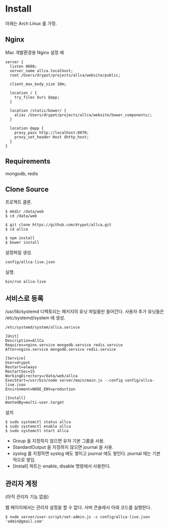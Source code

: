 # Install

아래는 Arch Linux 를 가정.

## Nginx

Mac 개발환경용 Nginx 설정 예

    server {
      listen 8080;
      server_name allca.localhost;
      root /Users/drypot/projects/allca/website/public;

      client_max_body_size 10m;

      location / {
        try_files $uri @app;
      }

      location /static/bower/ {
        alias /Users/drypot/projects/allca/website/bower_components/;
      }

      location @app {
        proxy_pass http://localhost:8070;
        proxy_set_header Host $http_host;
      }
    }

## Requirements

mongodb, redis

## Clone Source

프로젝트 클론.

    $ mkdir /data/web
    $ cd /data/web

    $ git clone https://github.com/drypot/allca.git
    $ cd allca

    $ npm install
    $ bower install

설정파일 생성.

    config/allca-live.json

실행.

    bin/run allca-live


## 서비스로 등록

/usr/lib/systemd 디렉토리는 패키지의 유닛 파일들만 들어간다.
사용자 추가 유닛들은 /etc/systemd/system 에 생성.

    /etc/systemd/system/allca.serivce

    [Unit]
    Description=AllCa
    Requires=nginx.service mongodb.service redis.service
    After=nginx.service mongodb.service redis.service

    [Service]
    User=drypot
    Restart=always
    RestartSec=15
    WorkingDirectory=/data/web/allca
    ExecStart=/usr/bin/node server/main/main.js --config config/allca-live.json
    Environment=NODE_ENV=production

    [Install]
    WantedBy=multi-user.target

설치

    $ sudo systemctl status allca
    $ sudo systemctl enable allca
    $ sudo systemctl start allca

* Group 을 지정하지 않으면 유저 기본 그룹을 사용.
* StandardOutput 을 지정하지 않으면 journal 을 사용.
* syslog 를 지정하면 syslog 에도 쌓이고 journal 에도 쌓인다. journal 에는 기본적으로 쌓임.
* [Install] 파트는 enable, disable 명령에서 사용한다.

## 관리자 계정

(아직 관리자 기능 없음)

웹 페이지에서는 관리자 설정을 할 수 없다. 서버 콘솔에서 아래 코드를 실행한다.

    $ node server/user-script/set-admin.js -c config/allca-live.json 'admin@gmail.com'
